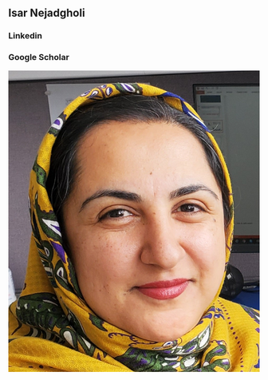 ## Isar Nejadgholi


### Linkedin 

### Google Scholar 
![image](https://github.com/IsarNejad/IsarNejad.github.io/blob/main/20200131_123210.jpg)
